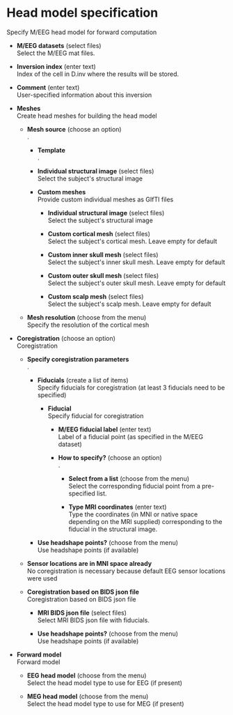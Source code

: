 # Head model specification  
Specify M/EEG head model for forward computation

* **M/EEG datasets** (select files)  
Select the M/EEG mat files.

* **Inversion index** (enter text)  
Index of the cell in D.inv where the results will be stored.

* **Comment** (enter text)  
User-specified information about this inversion

* **Meshes**   
Create head meshes for building the head model

    * **Mesh source** (choose an option)  
    .

        * **Template**   
        .

        * **Individual structural image** (select files)  
        Select the subject's structural image

        * **Custom meshes**   
        Provide custom individual meshes as GIfTI files

            * **Individual structural image** (select files)  
            Select the subject's structural image

            * **Custom cortical mesh** (select files)  
            Select the subject's cortical mesh. Leave empty for default

            * **Custom inner skull mesh** (select files)  
            Select the subject's inner skull mesh. Leave empty for default

            * **Custom outer skull mesh** (select files)  
            Select the subject's outer skull mesh. Leave empty for default

            * **Custom scalp mesh** (select files)  
            Select the subject's scalp mesh. Leave empty for default

    * **Mesh resolution** (choose from the menu)  
    Specify the resolution of the cortical mesh

* **Coregistration** (choose an option)  
Coregistration

    * **Specify coregistration parameters**   
    .

        * **Fiducials** (create a list of items)  
        Specify fiducials for coregistration (at least 3 fiducials need to be specified)

            * **Fiducial**   
            Specify fiducial for coregistration

                * **M/EEG fiducial label** (enter text)  
                Label of a fiducial point (as specified in the M/EEG dataset)

                * **How to specify?** (choose an option)  
                .

                    * **Select from a list** (choose from the menu)  
                    Select the corresponding fiducial point from a pre-specified list.

                    * **Type MRI coordinates** (enter text)  
                    Type the coordinates (in MNI or native space depending on the MRI supplied) corresponding to the fiducial in the structural image.

        * **Use headshape points?** (choose from the menu)  
        Use headshape points (if available)

    * **Sensor locations are in MNI space already**   
    No coregistration is necessary because default EEG sensor locations were used

    * **Coregistration based on BIDS json file**   
    Coregistration based on BIDS json file

        * **MRI BIDS json file** (select files)  
        Select MRI BIDS json file with fiducials.

        * **Use headshape points?** (choose from the menu)  
        Use headshape points (if available)

* **Forward model**   
Forward model

    * **EEG head model** (choose from the menu)  
    Select the head model type to use for EEG (if present)

    * **MEG head model** (choose from the menu)  
    Select the head model type to use for MEG (if present)
